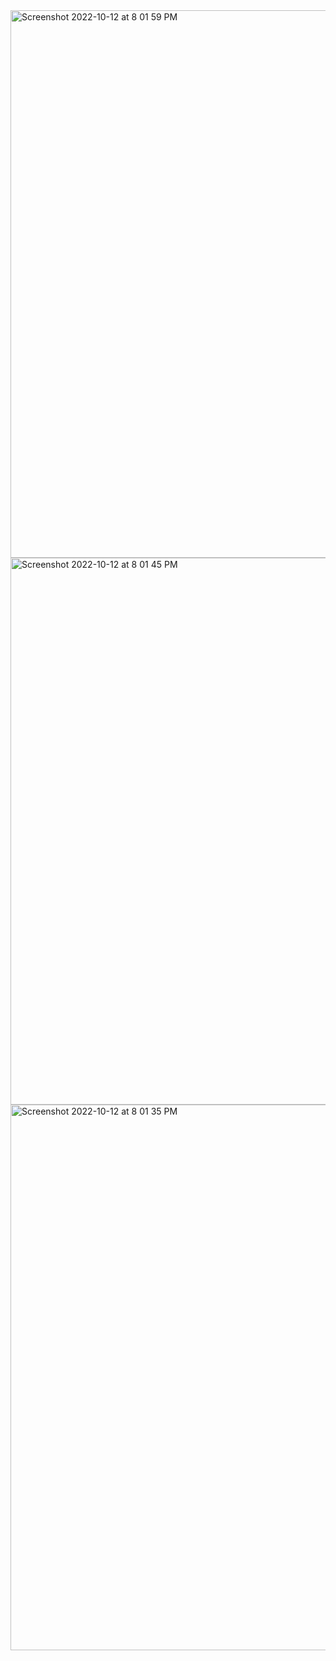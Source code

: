 <img width="876" alt="Screenshot 2022-10-12 at 8 01 59 PM" src="https://user-images.githubusercontent.com/5158162/195337748-853561af-0f2f-463d-8911-bb592f6b33ee.png">
<img width="875" alt="Screenshot 2022-10-12 at 8 01 45 PM" src="https://user-images.githubusercontent.com/5158162/195337755-d0a3f31d-832c-4ed7-a35b-37c89aabc8f2.png">
<img width="873" alt="Screenshot 2022-10-12 at 8 01 35 PM" src="https://user-images.githubusercontent.com/5158162/195337759-c3098fa8-c499-4fa0-9fe5-42877702ddf7.png">
